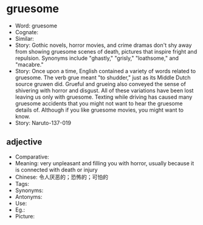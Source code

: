 # gruesome

- Word: gruesome
- Cognate: 
- Similar: 
- Story: Gothic novels, horror movies, and crime dramas don't shy away from showing gruesome scenes of death, pictures that inspire fright and repulsion. Synonyms include "ghastly," "grisly," "loathsome," and "macabre."
- Story: Once upon a time, English contained a variety of words related to gruesome. The verb grue meant "to shudder," just as its Middle Dutch source gruwen did. Grueful and grueing also conveyed the sense of shivering with horror and disgust. All of these variations have been lost leaving us only with gruesome. Texting while driving has caused many gruesome accidents that you might not want to hear the gruesome details of. Although if you like gruesome movies, you might want to know.
- Story: Naruto-137-019

## adjective

- Comparative: 
- Meaning: very unpleasant and filling you with horror, usually because it is connected with death or injury
- Chinese: 令人厌恶的；恐怖的；可怕的
- Tags: 
- Synonyms: 
- Antonyms: 
- Use: 
- Eg.: 
- Picture: 

